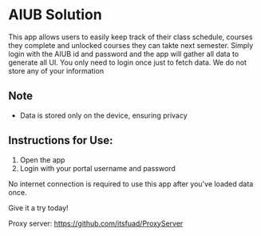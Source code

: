 # AIUB Solution

This app allows users to easily keep track of their class schedule, courses they complete and unlocked courses they can takte next semester. Simply login with the AIUB id and password and the app will gather all data to generate all UI. You only need to login once just to fetch data. We do not store any of your information

## Note
- Data is stored only on the device, ensuring privacy

## Instructions for Use:
1. Open the app
2. Login with your portal username and password

No internet connection is required to use this app after you've loaded data once.

Give it a try today!

Proxy server: https://github.com/itsfuad/ProxyServer
